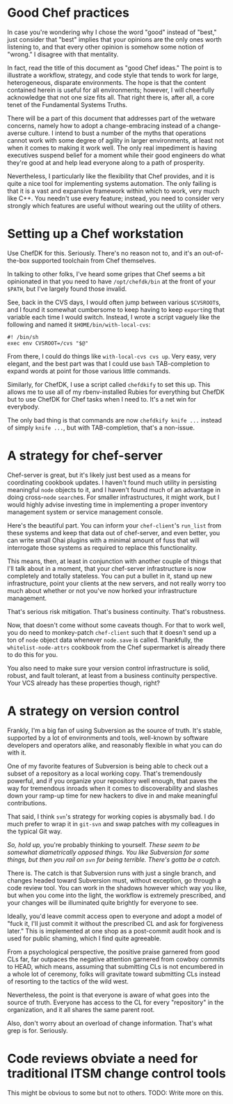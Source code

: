 # Good Chef practices

In case you're wondering why I chose the word "good" instead of "best,"
just consider that "best" implies that your opinions are the only ones
worth listening to, and that every other opinion is somehow some notion
of "wrong." I disagree with that mentality.

In fact, read the title of this document as "good Chef ideas." The point
is to illustrate a workflow, strategy, and code style that tends to work
for large, heterogeneous, disparate environments. The hope is that the
content contained herein is useful for all environments; however, I will
cheerfully acknowledge that not one size fits all. That right there is,
after all, a core tenet of the Fundamental Systems Truths.

There will be a part of this document that addresses part of the wetware
concerns, namely how to adopt a change-embracing instead of a
change-averse culture. I intend to bust a number of the myths that
operations cannot work with some degree of agility in larger
environments, at least not when it comes to making it work well. The
only real impediment is having executives suspend belief for a moment
while their good engineers do what they're good at and help lead
everyone along to a path of prosperity.

Nevertheless, I particularly like the flexibility that Chef provides,
and it is quite a nice tool for implementing systems automation. The
only failing is that it is a vast and expansive framework within which
to work, very much like C++. You needn't use every feature; instead, you
need to consider very strongly which features are useful without wearing
out the utility of others.

# Setting up a Chef workstation

Use ChefDK for this. Seriously. There's no reason not to, and it's an
out-of-the-box supported toolchain from Chef themselves.

In talking to other folks, I've heard some gripes that Chef seems a bit
opinionated in that you need to have `/opt/chefdk/bin` at the front of
your `$PATH`, but I've largely found those invalid.

See, back in the CVS days, I would often jump between various
`$CVSROOT`s, and I found it somewhat cumbersome to keep having to keep
`export`ing that variable each time I would switch. Instead, I wrote a
script vaguely like the following and named it `$HOME/bin/with-local-cvs`:

	#! /bin/sh
	exec env CVSROOT=/cvs "$@"

From there, I could do things like `with-local-cvs cvs up`. Very easy,
very elegant, and the best part was that I could use `bash`
TAB-completion to expand words at point for those various little
commands.

Similarly, for ChefDK, I use a script called `chefdkify` to set this up.
This allows me to use all of my rbenv-installed Rubies for everything
but ChefDK but to use ChefDK for Chef tasks when I need to. It's a net
win for everybody.

The only bad thing is that commands are now `chefdkify knife ...`
instead of simply `knife ...`, but with TAB-completion, that's a
non-issue.

# A strategy for chef-server

Chef-server is great, but it's likely just best used as a means for
coordinating cookbook updates. I haven't found much utility in
persisting meaningful `node` objects to it, and I haven't found much
of an advantage in doing cross-`node` `search`es. For smaller
infrastructures, it might work, but I would highly advise investing time
in implementing a proper inventory management system or service
management console.

Here's the beautiful part. You can inform your `chef-client`'s
`run_list` from these systems and keep that data out of chef-server, and
even better, you can write small Ohai plugins with a minimal amount of
fuss that will interrogate those systems as required to replace this
functionality.

This means, then, at least in conjunction with another couple of things
that I'll talk about in a moment, that your chef-server infrastructure
is now completely and totally stateless. You can put a bullet in it,
stand up new infrastructure, point your clients at the new servers, and
not really worry too much about whether or not you've now horked your
infrastructure management.

That's serious risk mitigation. That's business continuity. That's
robustness.

Now, that doesn't come without some caveats though. For that to work
well, you do need to monkey-patch `chef-client` such that it doesn't
send up a ton of `node` object data whenever `node.save` is called.
Thankfully, the `whitelist-node-attrs` cookbook from the Chef
supermarket is already there to do this for you.

You also need to make sure your version control infrastructure is solid,
robust, and fault tolerant, at least from a business continuity
perspective. Your VCS already has these properties though, right?

# A strategy on version control

Frankly, I'm a big fan of using Subversion as the source of truth. It's
stable, supported by a lot of environments and tools, well-known by
software developers and operators alike, and reasonably flexible in what
you can do with it.

One of my favorite features of Subversion is being able to check out a
subset of a repository as a local working copy. That's tremendously
powerful, and if you organize your repository well enough, that paves
the way for tremendous inroads when it comes to discoverability and
slashes down your ramp-up time for new hackers to dive in and make
meaningful contributions.

That said, I think `svn`'s strategy for working copies is abysmally bad.
I do much prefer to wrap it in `git-svn` and swap patches with my
colleagues in the typical Git way.

_So, hold up,_ you're probably thinking to yourself. _These seem to be
somewhat diametrically opposed things. You like Subversion for some
things, but then you rail on `svn` for being terrible. There's gotta be
a catch._

There is. The catch is that Subversion runs with just a single branch,
and changes headed toward Subversion must, without exception, go through
a code review tool. You can work in the shadows however which way you
like, but when you come into the light, the workflow is extremely
prescribed, and your changes will be illuminated quite brightly for
everyone to see.

Ideally, you'd leave commit access open to everyone and adopt a model of
"fuck it, I'll just commit it without the prescribed CL and ask for
forgiveness later." This is implemented at one shop as a post-commit
audit hook and is used for public shaming, which I find quite agreeable.

From a psychological perspective, the positive praise garnered from good
CLs far, far outpaces the negative attention garnered from cowboy
commits to HEAD, which means, assuming that submitting CLs is not
encumbered in a whole lot of ceremony, folks will gravitate toward
submitting CLs instead of resorting to the tactics of the wild west.

Nevertheless, the point is that everyone is aware of what goes into the
source of truth. Everyone has access to the CL for every "repository" in
the organization, and it all shares the same parent root.

Also, don't worry about an overload of change information. That's what
grep is for. Seriously.

# Code reviews obviate a need for traditional ITSM change control tools

This might be obvious to some but not to others.
TODO: Write more on this.
